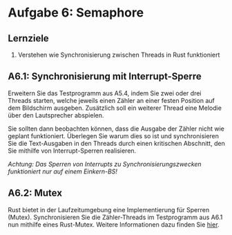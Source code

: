 # Aufgabe 6: Semaphore

## Lernziele
1. Verstehen wie Synchronisierung zwischen Threads in Rust funktioniert


## A6.1: Synchronisierung mit Interrupt-Sperre
Erweitern Sie das Testprogramm aus A5.4, indem Sie zwei oder drei Threads starten, welche jeweils einen Zähler an einer festen Position auf dem Bildschirm ausgeben. Zusätzlich soll ein weiterer Thread eine Melodie über den Lautsprecher abspielen.

Sie sollten dann beobachten können, dass die Ausgabe der Zähler nicht wie geplant funktioniert. Überlegen Sie warum dies so ist und synchronisieren Sie die Text-Ausgaben in den Threads durch einen kritischen Abschnitt, den Sie mithilfe von Interrupt-Sperren realisieren.
 
*Achtung: Das Sperren von Interrupts zu Synchronisierungszwecken funktioniert nur auf einem Einkern-BS!*


## A6.2: Mutex
Rust bietet in der Laufzeitumgebung eine Implementierung für Sperren (Mutex). Synchronisieren Sie die Zähler-Threads im Testprogramm aus A6.1 nun mithilfe eines Rust-Mutex. Weitere Informationen dazu finden Sie [hier](https://doc.rust-lang.org/std/sync/struct.Mutex.html).
